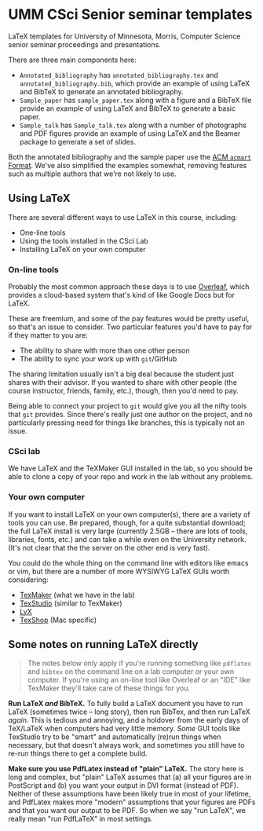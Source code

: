 # UMM CSci Senior seminar templates

LaTeX templates for University of Minnesota, Morris, Computer Science senior seminar proceedings and presentations.

There are three main components here:
* ```Annotated_bibliography``` has ```annotated_bibliography.tex``` and ```annotated_bibliography.bib```, which provide an example of using LaTeX and BibTeX to generate an annotated bibliography.
* ```Sample_paper``` has ```sample_paper.tex``` along with a figure and a BibTeX file provide an example of using LaTeX and BibTeX to generate a basic paper.
* ```Sample_talk``` has ```Sample_talk.tex``` along with a number of photographs and PDF figures provide an example of using LaTeX and the Beamer package to generate a set of slides.

Both the annotated bibliography and the sample paper use the
[ACM `acmart` Format](https://www.sigplan.org/Resources/Author/). 
We've also simplified the examples somewhat, removing features such as multiple authors that we're not likely to use.

## Using LaTeX

There are several different ways to use LaTeX in this course,
including:

- One-line tools
- Using the tools installed in the CSci Lab
- Installing LaTeX on your own computer

### On-line tools

Probably the most common approach these days is to use [Overleaf](https://www.overleaf.com/), which provides a cloud-based system that's kind of like Google Docs but for LaTeX.
 
These are freemium, and some of the pay features would be pretty
useful, so that's an issue to consider. Two particular features
you'd have to pay for if they matter to you are:

- The ability to share with more than one other person
- The ability to sync your work up with `git`/GitHub

The sharing limitation usually isn't a big deal because the
student just shares with their advisor. If you wanted to share
with other people (the course instructor, friends, family, etc.), though, then you'd need to pay.

Being able to connect your project to `git` would give you
all the nifty tools that `git` provides. Since there's
really just one author on the project, and no particularly
pressing need for things like branches, this is typically not
an issue.

### CSci lab

We have LaTeX and the TeXMaker GUI installed in the lab, so you should be able to clone a copy of your repo and work in the lab without any problems.

### Your own computer

If you want to install LaTeX on your own computer(s), there are a variety of tools you can use. Be prepared, though, for a quite substantial download; the full LaTeX install is very large (currently 2.5GB – there are lots of tools, libraries, fonts, etc.) and can take a while even on the University network. (It's not clear that the the server on the other end is very fast).

You could do the whole thing on the command line with editors like emacs or vim, but there are a number of more WYSIWYG LaTeX GUIs worth considering:

 - [TexMaker](http://www.xm1math.net/texmaker/) (what we have in the lab)
 - [TexStudio](http://www.texstudio.org/) (similar to TexMaker)
 - [LyX](http://www.lyx.org/)
 - [TexShop](http://pages.uoregon.edu/koch/texshop/) (Mac specific)

## Some notes on running LaTeX directly

> The notes below only apply if you're running something
> like `pdflatex` and `bibtex` on the command line on a
> lab computer or your own computer. If you're using an on-line
> tool like Overleaf or an "IDE" like TexMaker they'll take
> care of these things for you.

**Run LaTeX _and_ BibTeX.** To fully build a LaTeX document you have to run LaTeX (sometimes twice – long story), then run BibTex, and then run LaTeX _again_. This is tedious and annoying, and a holdover from the early days of TeX/LaTeX when computers had very little memory. _Some_ GUI tools like TexStudio try to be "smart" and automatically (re)run things when necessary, but that doesn't always work, and sometimes you still have to re-run things there to get a complete build.

**Make sure you use PdfLatex instead of "plain" LaTeX.** The story here is long and complex, but "plain" LaTeX assumes that (a) all your figures are in PostScript and (b) you want your output in DVI format (instead of PDF). Neither of these assumptions have been likely true in most of your lifetime, and PdfLatex makes more "modern" assumptions that your figures are PDFs and that you want our output to be PDF. So when we say "run LaTeX", we really mean "run PdfLaTeX" in most settings.
